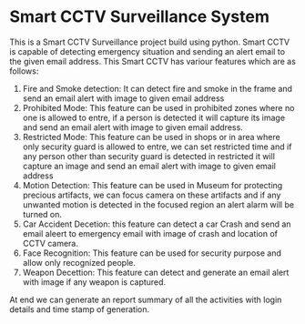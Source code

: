 # Smart CCTV Surveillance System

This is a Smart CCTV Surveillance project build using python.
Smart CCTV is capable of detecting emergency situation and sending an alert email to the given email address.
This Smart CCTV has variour features which are as follows:
1) Fire and Smoke detection: It can detect fire and smoke in the frame and send an email alert with image to given email address
2) Prohibited Mode: This feature can be used in prohibited zones where no one is allowed to entre, if a person is detected it will capture its image and send an email alert with image to given email address.
3) Restricted Mode: This feature can be used in shops or in area where only security guard is allowed to entre, we can set restricted time and if any person other than security guard is detected in
   restricted it will capture an image and send an email alert with image to given email address
4) Motion Detection: This feature can be used in Museum for protecting precious artifacts, we can focus camera on these artifacts and if any unwanted motion is detected in the focused region an alert
    alarm will be turned on.
5) Car Accident Decetion: this feature can detect a car Crash and send an email aleert to emergency email with image of crash and location of CCTV camera.
6) Face Recognition: This feature can be used for security purpose and allow only recognized people.
7) Weapon Decettion: This feature can detect and generate an email alert with image if any weapon is captured.

At end we can generate an report summary of all the activities with login details and time stamp of generation.
